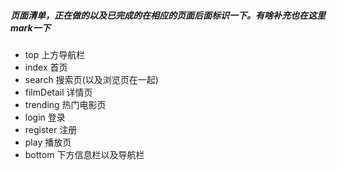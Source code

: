 ##### 页面清单，正在做的以及已完成的在相应的页面后面标识一下。有啥补充也在这里mark一下

- top 上方导航栏
-   index 首页
-   search 搜索页(以及浏览页在一起)
-   filmDetail 详情页
-   trending 热门电影页
-   login 登录
-   register 注册
-   play 播放页
- bottom 下方信息栏以及导航栏